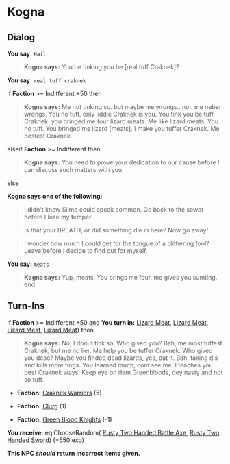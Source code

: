 # Kogna
## Dialog

**You say:** `Hail`



>**Kogna says:** You be tinking you be [real tuff Craknek]?

**You say:** `real tuff craknek`



if **Faction** >= Indifferent +50 then



>**Kogna says:** Me not tinking so. but maybe me wrongs.. no.. me neber wrongs.  You no tuff. only liddle Craknek is you.  You tink you be tuff Craknek. you bringed me four lizard meats.  Me like lizard meats.  You no tuff.  You bringed me lizard [meats].  I make you tuffer Craknek.  Me bestest Craknek.


elseif **Faction** >= Indifferent then




>**Kogna says:** You need to prove your dedication to our cause before I can discuss such matters with you.


else



**Kogna says one of the following:**

>I didn't know Slime could speak common. Go back to the sewer before I lose my temper.

>Is that your BREATH, or did something die in here? Now go away!

>I wonder how much I could get for the tongue of a blithering fool? Leave before I decide to find out for myself.


**You say:** `meats`



>**Kogna says:** Yup, meats.  You brings me four, me gives you sumting.
end

## Turn-Ins



if **Faction** >= Indifferent +50 and  **You turn in:** [Lizard Meat](/item/13410), [Lizard Meat](/item/13410), [Lizard Meat](/item/13410), [Lizard Meat](/item/13410)) then


>**Kogna says:** No, I donut tink so. Who gived you? Bah, me most tuffest Craknek, but me no lier. Me help you be tuffer Craknek. Who gived you dese? Maybe you finded dead lizards, yes, dat it. Bah, taking dis and kills more tings. You learned much, com see me, I teaches you best Craknek ways. Keep eye on dem Greenbloods, dey nasty and not so tuff.


* __Faction:__ [Craknek Warriors](/faction/232) (5)


* __Faction:__ [Clurg](/faction/228) (1)


* __Faction:__ [Green Blood Knights](/faction/261) (-1)


 **You receive:** eq.ChooseRandom( [Rusty Two Handed Battle Axe](/item/5025), [Rusty Two Handed Sword](/item/5023)) (+550 exp)

**This NPC *should* return incorrect items given.**





